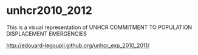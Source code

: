 unhcr2010_2012
==============

This is a visual representation of UNHCR COMMITMENT TO POPULATION DISPLACEMENT EMERGENCIES

http://edouard-legoupil.github.org/unhcr_exp_2010_2011/